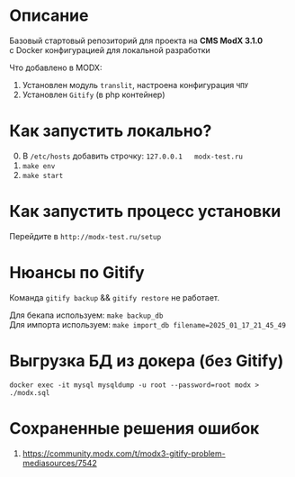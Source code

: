 # Описание
Базовый стартовый репозиторий для проекта на **CMS ModX 3.1.0**  
c Docker конфигурацией для локальной разработки

Что добавлено в MODX:
1. Установлен модуль `translit`, настроена конфигурация `ЧПУ`
2. Установлен `Gitify` (в php контейнер)

# Как запустить локально?

0. В `/etc/hosts` добавить строчку: `127.0.0.1   modx-test.ru`
1. `make env`
2. `make start`

# Как запустить процесс установки 
Перейдите в `http://modx-test.ru/setup`

# Нюансы по Gitify
Команда `gitify backup` && `gitify restore` не работает.

Для бекапа используем: `make backup_db`  
Для импорта используем: `make import_db filename=2025_01_17_21_45_49`

# Выгрузка БД из докера (без Gitify)
`docker exec -it mysql mysqldump -u root --password=root modx > ./modx.sql`

# Сохраненные решения ошибок
1. https://community.modx.com/t/modx3-gitify-problem-mediasources/7542